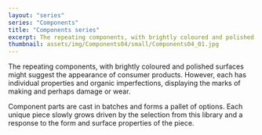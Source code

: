```yaml
---
layout: "series"
series: "Components"
title: "Components series"
excerpt: The repeating components, with brightly coloured and polished surfaces might suggest the appearance of consumer products. However, each has individual properties and organic imperfections, displaying the marks of making and perhaps damage or wear. 
thumbnail: assets/img/Components04/small/Components04_01.jpg
---
```


The repeating components, with brightly coloured and polished surfaces might suggest the appearance of consumer products. However, each has individual properties and organic imperfections, displaying the marks of making and perhaps damage or wear. 

Component parts are cast in batches and forms a pallet of options. Each unique piece slowly grows driven by the selection from this library and a response to the form and surface properties of the piece.